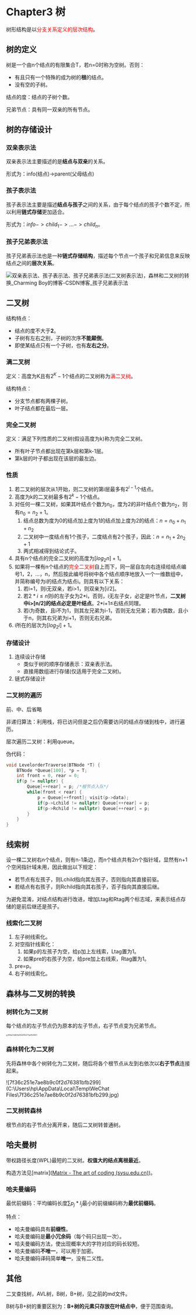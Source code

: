 # Chapter3 树

树形结构是以<font color=red>分支关系定义的层次结构</font>。

## 树的定义

树是一个由n个结点的有限集合T，若n=0时称为空树。否则：

- 有且只有一个特殊的成为树的**根**的结点。
- 没有空的子树。

结点的度：结点的子树个数。

兄弟节点：具有同一双亲的所有节点。

## 树的存储设计

### 双亲表示法

双亲表示法主要描述的是**结点与双亲**的关系。

形式为：info(结点)->parent(父母结点)

### 孩子表示法

孩子表示法主要是描述**结点与孩子**之间的关系，由于每个结点的孩子个数不定，所以利用**链式存储**更加适合。

形式为：$info->child_1->...->child_n$。

### 孩子兄弟表示法

孩子兄弟表示法也是一种**链式存储结构**，描述每个节点一个孩子和兄弟信息来反映结点之间的**层次关系**。

![双亲表示法、孩子表示法、孩子兄弟表示法(二叉树表示法)，森林和二叉树的转换_Charming Boy的博客-CSDN博客_孩子兄弟表示法](https://img-blog.csdnimg.cn/20200122121504359.png?x-oss-process=image/watermark,type_ZmFuZ3poZW5naGVpdGk,shadow_10,text_aHR0cHM6Ly9ibG9nLmNzZG4ubmV0L3dlaXhpbl80NTg5NTAyNg==,size_16,color_FFFFFF,t_70)

## 二叉树

结构特点：

- 结点的度不大于**2**。
- 子树有左右之别，子树的次序**不能颠倒**。
- 即使某结点只有一个子树，也有**左右之分**。

### 满二叉树

定义：高度为K且有$2^K-1$个结点的二叉树称为<font color=red>满二叉树</font>。

结构特点：

- 分支节点都有两棵子树。
- 叶子结点都在最后一层。

### 完全二叉树

定义：满足下列性质的二叉树(假设高度为k)称为完全二叉树。

- 所有叶子节点都出现在第k层和第k-1层。
- 第k层的叶子都出现在该层的最左边。

### 性质

1. 若二叉树的层次从1开始，则二叉树的第i层最多有$2^{i-1}$个结点。
2. 高度为k的二叉树最多有$2^k-1$个结点。
3. 对任何一棵二叉树，如果其叶结点个数为$n_0$，度为2的非叶结点个数为$n_2$，则有$n_0=n_2+1$。
   1. 结点总数为度为0的结点加上度为1的结点加上度为2的结点：$n=n_0+n_1+n_2$
   2. 二叉树中一度结点有1个孩子，二度结点有2个孩子，因此：$n=n_1+2n_2+1$
   3. 两式相减得到结论式子。
4. 具有n个结点的完全二叉树的高度为$[log_2n]+1$。
5. 如果将一棵有n个结点的<font color=red>完全二叉树</font>自上而下，同一层自左向右连续给结点编号1，2，...，n，然后按此编号将树中各个结点顺序地放入一个一维数组中，并简称编号为i的结点为结点i。则具有以下关系：
   1. 若i=1，则i无双亲，若i>1，则双亲为[i/2]。
   2. 若$2*i\leq n$则i的左子女为2*i，否则，i无左子女，必定是叶节点，**二叉树中i>[n/2]的结点必定是叶结点**。2\*i+1$\leq$右结点同理。
   3. 若i为奇数，且i不为1，则其左兄弟为i-1，否则无左兄弟；若i为偶数，且小于n，则其右兄弟为i+1，否则无右兄弟。
6. i所在的层次为$[log_2i]+1$。

### 存储设计

1. 连续设计存储
   - 类似于树的顺序存储表示：双亲表示法。
   - 直接用数组进行存储(仅适用于完全二叉树)。
2. 链式存储设计

### 二叉树的遍历

前、中、后省略

非递归算法：利用栈，将已访问但是之后仍需要访问的结点存储到栈中，进行遍历。

层次遍历二叉树：利用queue。

伪代码：

```c++
void LevelorderTraverse(BTNode *T) {
	BTNode *Queue[100], *p = T;
    int front = 0, rear = 0;
    if(p != nullptr) {
        Queue[++rear] = p; /*根节点入队*/
        while(front < rear) {
            p = Queue[++front]; visit(p->data);
            if(p->Lchild != nullptr) Queue[++rear] = p;
            if(p->Rchild != nullptr) Queue[++rear] = p;
        }
    }
}
```

## 线索树

设一棵二叉树右n个结点，则有n-1条边，而n个结点共有2n个指针域，显然有n+1个空闲指针域未用，因此做出以下规定：

- 若节点有左孩子，则Lchild指向其左孩子，否则指向其直接前驱。
- 若结点有右孩子，则Rchild指向其右孩子，否子指向其直接后继。

为避免混淆，对结点结构进行改进，增加Ltag和Rtag两个标志域，来表示结点存储的是前后继还是孩子。

### 线索化二叉树

1. 左子树线索化。
2. 对空指针线索化：
   1. 如果p的左孩子为空，给p加上左线索，Ltag置为1。
   2. 如果pre的右孩子为空，给pre加上右线索，Rtag置为1。
3. pre=p。
4. 右子树线索化。

## 森林与二叉树的转换

### 树转化为二叉树

每个结点的左子节点仍为原本的左子节点，右子节点变为兄弟节点。

<img src="C:\Users\hp\AppData\Local\Temp\WeChat Files\956a72d644a151a1105277aef424951.jpg" alt="956a72d644a151a1105277aef424951" style="zoom: 33%;" />

### 森林转化为二叉树

先将森林中各个树转化为二叉树，随后将各个根节点从左到右依次以**右子节点**连接起来。

![7f36c251e7ae8b9c0f2d76381bfb299](C:\Users\hp\AppData\Local\Temp\WeChat Files\7f36c251e7ae8b9c0f2d76381bfb299.jpg)

### 二叉树转森林

根节点的右子节点分离开来，随后二叉树转普通树。

## 哈夫曼树

带权路径长度(WPL)最短的二叉树。**权值大的结点离根最近**。

构造方法见[matrix]([Matrix - The art of coding (sysu.edu.cn)](https://matrix.sysu.edu.cn/course/private/900276/assignment/1514169))。

### 哈夫曼编码

最优前缀码：平均编码长度$\sum p_j*l_j$最小的前缀编码称为**最优前缀码**。

特点：

- 哈夫曼编码具有**前缀性**。
- 哈夫曼编码是**最小冗余码**（每个码只出现一次）。
- 哈夫曼编码方法，使出现概率大的字符对应的码长较短。
- 哈夫曼编码**不唯一**，可以用于加密。
- 哈夫曼编码译码简单**唯一**，没有二义性。

## 其他

二叉查找树，AVL树，B树，B+树，见之前的md文件。

B树与B+树的重要区别为：**B+树的元素只存放在叶结点中**，便于范围查询。